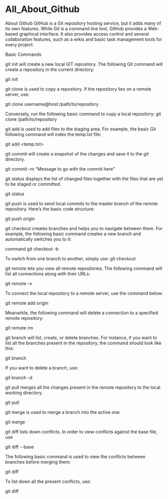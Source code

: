 # All_About_Github

About Github
GitHub is a Git repository hosting service, but it adds many of its own features. While Git is a command line tool, GitHub provides a Web-based graphical interface. It also provides access control and several collaboration features, such as a wikis and basic task management tools for every project.

Basic Commands

git init will create a new local GIT repository. The following Git command will create a repository in the current directory:

git init

git clone is used to copy a repository. If the repository lies on a remote server, use:

git clone username@host:/path/to/repository

Conversely, run the following basic command to copy a local repository:
git clone /path/to/repository

git add is used to add files to the staging area. For example, the basic Git following command will index the temp.txt file:

git add <temp.txt>

git commit will create a snapshot of the changes and save it to the git directory.

git commit –m “Message to go with the commit here”

git status displays the list of changed files together with the files that are yet to be staged or committed.

git status

git push is used to send local commits to the master branch of the remote repository. Here’s the basic code structure:

git push origin <master>


git checkout creates branches and helps you to navigate between them. For example, the following basic command creates a new branch and automatically switches you to it:

command git checkout -b <branch-name>

To switch from one branch to another, simply use:
git checkout <branch-name>

git remote lets you view all remote repositories. The following command will list all connections along with their URLs:

git remote –v

To connect the local repository to a remote server, use the command below:

git remote add origin <host-or-remoteURL>

Meanwhile, the following command will delete a connection to a specified remote repository:

git remote rm <name-of-the-repository>

git branch will list, create, or delete branches. For instance, if you want to list all the branches present in the repository, the command should look like this:

git branch

If you want to delete a branch, use:

git branch –d <branch-name>

git pull merges all the changes present in the remote repository to the local working directory.

git pull

git merge is used to merge a branch into the active one.

git merge <branch-name>

git diff lists down conflicts. In order to view conflicts against the base file, use

git diff --base <file-name>

The following basic command is used to view the conflicts between branches before merging them:

git diff <source-branch> <target-branch>

To list down all the present conflicts, use:

git diff